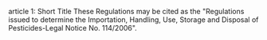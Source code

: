 article 1: Short Title
These Regulations may be cited as the &quot;Regulations issued to determine the Importation, Handling, Use, Storage and Disposal of Pesticides-Legal Notice No. 114&#x2F;2006&quot;.
<ul>
</ul>